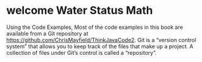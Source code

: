 # welcome Water Status Math

Using the Code Examples, 
Most of the code examples in this book are available from a Git repository
at https://github.com/ChrisMayfield/ThinkJavaCode2. Git is a “version
control system” that allows you to keep track of the files that make up a
project. A collection of files under Git’s control is called a “repository”.